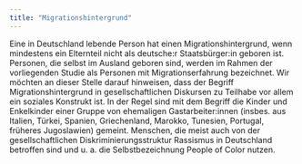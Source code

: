 ```yaml
---
title: "Migrationshintergrund"
---
```


Eine in Deutschland lebende Person hat einen Migrationshintergrund, wenn mindestens ein Elternteil nicht als deutsche:r Staatsbürger:in geboren ist. Personen, die selbst im Ausland geboren sind, werden im Rahmen der vorliegenden Studie als Personen mit Migrationserfahrung bezeichnet. Wir möchten an dieser Stelle darauf hinweisen, dass der Begriff Migrationshintergrund in gesellschaftlichen Diskursen zu Teilhabe vor allem ein soziales Konstrukt ist. In der Regel sind mit dem Begriff die Kinder und Enkelkinder einer Gruppe von ehemaligen Gastarbeiter:innen (insbes. aus Italien, Türkei, Spanien, Griechenland, Marokko, Tunesien, Portugal, früheres Jugoslawien) gemeint. Menschen, die meist auch von der gesellschaftlichen Diskriminierungsstruktur Rassismus in Deutschland betroffen sind und u. a. die Selbstbezeichnung People of Color nutzen.
